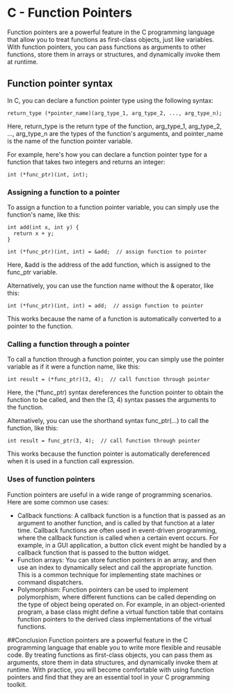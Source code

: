# C - Function Pointers
Function pointers are a powerful feature in the C programming language that allow you to treat functions as first-class objects, just like variables. With function pointers, you can pass functions as arguments to other functions, store them in arrays or structures, and dynamically invoke them at runtime.

## Function pointer syntax
In C, you can declare a function pointer type using the following syntax:

```
return_type (*pointer_name)(arg_type_1, arg_type_2, ..., arg_type_n);
```

Here, return_type is the return type of the function, arg_type_1, arg_type_2, ..., arg_type_n are the types of the function's arguments, and pointer_name is the name of the function pointer variable.

For example, here's how you can declare a function pointer type for a function that takes two integers and returns an integer:

```
int (*func_ptr)(int, int);
```
### Assigning a function to a pointer
To assign a function to a function pointer variable, you can simply use the function's name, like this:

```
int add(int x, int y) {
  return x + y;
}

int (*func_ptr)(int, int) = &add;  // assign function to pointer
```
Here, &add is the address of the add function, which is assigned to the func_ptr variable.

Alternatively, you can use the function name without the & operator, like this:
```
int (*func_ptr)(int, int) = add;  // assign function to pointer
```
This works because the name of a function is automatically converted to a pointer to the function.

### Calling a function through a pointer
To call a function through a function pointer, you can simply use the pointer variable as if it were a function name, like this:

```
int result = (*func_ptr)(3, 4);  // call function through pointer
```

Here, the (*func_ptr) syntax dereferences the function pointer to obtain the function to be called, and then the (3, 4) syntax passes the arguments to the function.

Alternatively, you can use the shorthand syntax func_ptr(...) to call the function, like this:

```
int result = func_ptr(3, 4);  // call function through pointer
```
This works because the function pointer is automatically dereferenced when it is used in a function call expression.

### Uses of function pointers
Function pointers are useful in a wide range of programming scenarios. Here are some common use cases:

- Callback functions: A callback function is a function that is passed as an argument to another function, and is called by that function at a later time. Callback functions are often used in event-driven programming, where the callback function is called when a certain event occurs. For example, in a GUI application, a button click event might be handled by a callback function that is passed to the button widget.
- Function arrays: You can store function pointers in an array, and then use an index to dynamically select and call the appropriate function. This is a common technique for implementing state machines or command dispatchers.
- Polymorphism: Function pointers can be used to implement polymorphism, where different functions can be called depending on the type of object being operated on. For example, in an object-oriented program, a base class might define a virtual function table that contains function pointers to the derived class implementations of the virtual functions.

##Conclusion
Function pointers are a powerful feature in the C programming language that enable you to write more flexible and reusable code. By treating functions as first-class objects, you can pass them as arguments, store them in data structures, and dynamically invoke them at runtime. With practice, you will become comfortable with using function pointers and find that they are an essential tool in your C programming toolkit.
